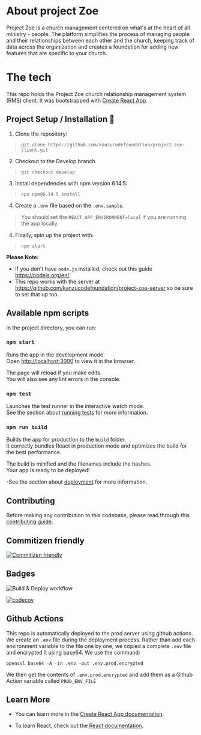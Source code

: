 # About project Zoe

Project Zoe is a church management centered on what's at the heart of all ministry - people. The platform simplifies the process of managing people and their relationships between each other and the church, keeping track of data across the organization and creates a foundation for adding new features that are specific to your church.

# The tech

This repo holds the Project Zoe church relationship management system (RMS) client. 
It was bootstrapped with [Create React App](https://github.com/facebook/create-react-app).

## Project Setup / Installation 🚀

1. Clone the repository:

> `git clone https://github.com/kanzucodefoundation/project-zoe-client.git`

2. Checkout to the Develop branch

> `git checkout develop`

3. Install dependencies with npm version 6.14.5:

> `npx npm@6.14.5 install`

4. Create a `.env` file based on the `.env.sample`.

> You should set the `REACT_APP_ENVIRONMENT=local` if you are running the app locally.

4. Finally, spin up the project with:

> `npm start`

**Please Note:** 
- If you don't have `node.js` installed, check out this guide https://nodejs.org/en/
- This repo works with the server at https://github.com/kanzucodefoundation/project-zoe-server so be sure to set that up too.

## Available npm scripts

In the project directory, you can run:

### `npm start`

Runs the app in the development mode.<br />
Open [http://localhost:3000](http://localhost:3000) to view it in the browser.

The page will reload if you make edits.<br />
You will also see any lint errors in the console.

### `npm test`

Launches the test runner in the interactive watch mode.<br />
See the section about [running tests](https://facebook.github.io/create-react-app/docs/running-tests) for more information.

### `npm run build`

Builds the app for production to the `build` folder.<br />
It correctly bundles React in production mode and optimizes the build for the best performance.

The build is minified and the filenames include the hashes.<br />
Your app is ready to be deployed!

-See the section about [deployment](https://facebook.github.io/create-react-app/docs/deployment) for more information.

## Contributing
Before making any contribution to this codebase, please read through this [contributing guide](https://github.com/kanzucodefoundation/project-zoe-client/blob/master/contributing.md).

## Commitizen friendly
[![Commitizen friendly](https://img.shields.io/badge/commitizen-friendly-brightgreen.svg)](http://commitizen.github.io/cz-cli/)

## Badges
![Build & Deploy workflow](https://github.com/kanzucodefoundation/project-zoe-client/actions/workflows/main.yml/badge.svg)

[![codecov](https://codecov.io/gh/kanzucodefoundation/project-zoe-client/branch/master/graph/badge.svg?token=4BBZPRO0YM)](https://codecov.io/gh/kanzucodefoundation/project-zoe-client)

## Github Actions
This repo is automatically deployed to the prod server using github actions. We create an `.env` file during the deployment process. Rather than add each environment variable to the file one by one, we copied a complete `.env` file and encrypted it using base64. We use the command:

```
openssl base64 -A -in .env -out .env.prod.encrypted
```

We then get the contents of `.env.prod.encrypted` and add them as a Github Action variable called `PROD_ENV_FILE`

## Learn More

- You can learn more in the [Create React App documentation](https://facebook.github.io/create-react-app/docs/getting-started).

- To learn React, check out the [React documentation](https://reactjs.org/).
